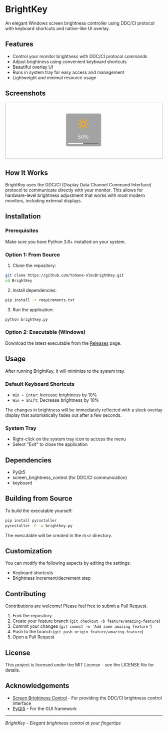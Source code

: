 # BrightKey

An elegant Windows screen brightness controller using DDC/CI protocol with keyboard shortcuts and native-like UI overlay.

## Features

- Control your monitor brightness with DDC/CI protocol commands
- Adjust brightness using convenient keyboard shortcuts
- Beautiful overlay UI
- Runs in system tray for easy access and management
- Lightweight and minimal resource usage

## Screenshots

![](./screenshots/brightkey.gif)

## How It Works

BrightKey uses the DDC/CI (Display Data Channel Command Interface) protocol to communicate directly with your monitor. This allows for hardware-level brightness adjustment that works with most modern monitors, including external displays.

## Installation

### Prerequisites

Make sure you have Python 3.6+ installed on your system.

### Option 1: From Source

1. Clone the repository:
```bash
git clone https://github.com/Yohane-nlm/BrightKey.git
cd BrightKey
```

2. Install dependencies:
```bash
pip install -r requirements.txt
```

3. Run the application:
```bash
python brightkey.py
```

### Option 2: Executable (Windows)

Download the latest executable from the [Releases](https://github.com/Yohane-nlm/BrightKey/releases) page.

## Usage

After running BrightKey, it will minimize to the system tray.

### Default Keyboard Shortcuts

- `Win + Enter`: Increase brightness by 10%
- `Win + Shift`: Decrease brightness by 10%

The changes in brightness will be immediately reflected with a sleek overlay display that automatically fades out after a few seconds.

### System Tray

- Right-click on the system tray icon to access the menu
- Select "Exit" to close the application

## Dependencies

- PyQt5
- screen_brightness_control (for DDC/CI communication)
- keyboard

## Building from Source

To build the executable yourself:

```bash
pip install pyinstaller
pyinstaller -F -w brightkey.py
```

The executable will be created in the `dist` directory.

## Customization

You can modify the following aspects by editing the settings:

- Keyboard shortcuts
- Brightness increment/decrement step


## Contributing

Contributions are welcome! Please feel free to submit a Pull Request.

1. Fork the repository
2. Create your feature branch (`git checkout -b feature/amazing-feature`)
3. Commit your changes (`git commit -m 'Add some amazing feature'`)
4. Push to the branch (`git push origin feature/amazing-feature`)
5. Open a Pull Request

## License

This project is licensed under the MIT License - see the LICENSE file for details.

## Acknowledgements

- [Screen Brightness Control](https://github.com/Crozzers/screen_brightness_control) - For providing the DDC/CI brightness control interface
- [PyQt5](https://www.riverbankcomputing.com/software/pyqt/) - For the GUI framework

---

*BrightKey - Elegant brightness control at your fingertips*